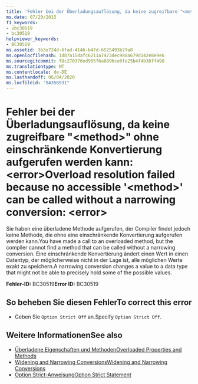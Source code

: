 ```yaml
---
title: 'Fehler bei der Überladungsauflösung, da keine zugreifbare "<method>" ohne einschränkende Konvertierung aufgerufen werden kann: <error>'
ms.date: 07/20/2015
f1_keywords:
- vbc30519
- bc30519
helpviewer_keywords:
- BC30519
ms.assetid: 3b3e724d-6fad-4146-b47d-6525493b2fa8
ms.openlocfilehash: 1d87a15dafc6211a7473dec988a679d142e8e9e6
ms.sourcegitcommit: f8c270376ed905f6a8896ce0fe25b4f4b38ff498
ms.translationtype: MT
ms.contentlocale: de-DE
ms.lasthandoff: 06/04/2020
ms.locfileid: "84358931"
---
```

# <a name="overload-resolution-failed-because-no-accessible-method-can-be-called-without-a-narrowing-conversion-error"></a><span data-ttu-id="a7c28-102">Fehler bei der Überladungsauflösung, da keine zugreifbare "\<method>" ohne einschränkende Konvertierung aufgerufen werden kann: \<error></span><span class="sxs-lookup"><span data-stu-id="a7c28-102">Overload resolution failed because no accessible '\<method>' can be called without a narrowing conversion: \<error></span></span>
<span data-ttu-id="a7c28-103">Sie haben eine überladene Methode aufgerufen, der Compiler findet jedoch keine Methode, die ohne eine einschränkende Konvertierung aufgerufen werden kann.</span><span class="sxs-lookup"><span data-stu-id="a7c28-103">You have made a call to an overloaded method, but the compiler cannot find a method that can be called without a narrowing conversion.</span></span> <span data-ttu-id="a7c28-104">Eine einschränkende Konvertierung ändert einen Wert in einen Datentyp, der möglicherweise nicht in der Lage ist, alle möglichen Werte exakt zu speichern.</span><span class="sxs-lookup"><span data-stu-id="a7c28-104">A narrowing conversion changes a value to a data type that might not be able to precisely hold some of the possible values.</span></span>  
  
 <span data-ttu-id="a7c28-105">**Fehler-ID:** BC30519</span><span class="sxs-lookup"><span data-stu-id="a7c28-105">**Error ID:** BC30519</span></span>  
  
## <a name="to-correct-this-error"></a><span data-ttu-id="a7c28-106">So beheben Sie diesen Fehler</span><span class="sxs-lookup"><span data-stu-id="a7c28-106">To correct this error</span></span>  
  
- <span data-ttu-id="a7c28-107">Geben Sie `Option Strict Off` an.</span><span class="sxs-lookup"><span data-stu-id="a7c28-107">Specify `Option Strict Off`.</span></span>  
  
## <a name="see-also"></a><span data-ttu-id="a7c28-108">Weitere Informationen</span><span class="sxs-lookup"><span data-stu-id="a7c28-108">See also</span></span>

- [<span data-ttu-id="a7c28-109">Überladene Eigenschaften und Methoden</span><span class="sxs-lookup"><span data-stu-id="a7c28-109">Overloaded Properties and Methods</span></span>](../programming-guide/language-features/objects-and-classes/overloaded-properties-and-methods.md)
- [<span data-ttu-id="a7c28-110">Widening and Narrowing Conversions</span><span class="sxs-lookup"><span data-stu-id="a7c28-110">Widening and Narrowing Conversions</span></span>](../programming-guide/language-features/data-types/widening-and-narrowing-conversions.md)
- [<span data-ttu-id="a7c28-111">Option Strict-Anweisung</span><span class="sxs-lookup"><span data-stu-id="a7c28-111">Option Strict Statement</span></span>](../language-reference/statements/option-strict-statement.md)
